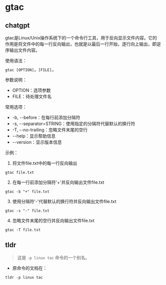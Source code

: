 # gtac 
## chatgpt 
gtac是Linux/Unix操作系统下的一个命令行工具，用于反向显示文件内容。它的作用是将文件中的每一行反向输出，也就是以最后一行开始，逐行向上输出，即逆序输出文件内容。

使用语法：

```
gtac [OPTION]… [FILE]…
```

参数说明：

- OPTION：选项参数
- FILE：待处理文件名

常用选项：

- -b, --before：在每行前添加分隔符
- -s, --separator=STRING：使用指定的分隔符代替默认的换行符
- -T, --no-trailing：忽略文件末尾的空行
- --help：显示帮助信息
- --version：显示版本信息

示例：

1. 将文件file.txt中的每一行反向输出

```
gtac file.txt
```

2. 在每一行前添加分隔符'+'并反向输出文件file.txt

```
gtac -b "+" file.txt
```

3. 使用分隔符'-'代替默认的换行符并反向输出文件file.txt

```
gtac -s "-" file.txt
```

4. 忽略文件末尾的空行并反向输出文件file.txt

```
gtac -T file.txt
``` 

## tldr 
 
> 这是 `-p linux tac` 命令的一个别名。

- 原命令的文档在：

`tldr -p linux tac`
